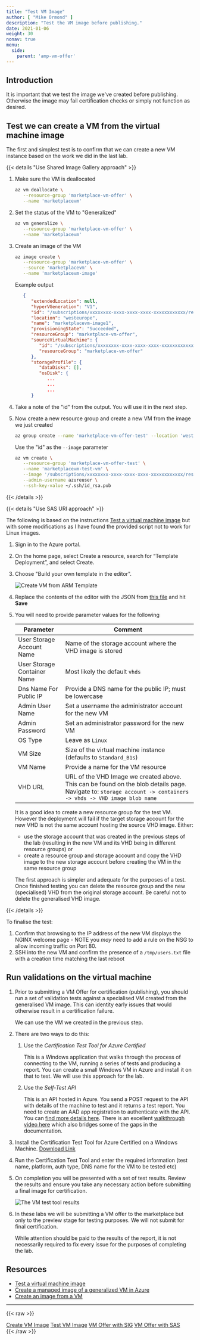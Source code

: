 ```yaml
---
title: "Test VM Image"
author: [ "Mike Ormond" ]
description: "Test the VM image before publishing."
date: 2021-01-06
weight: 30
nonav: true
menu:
  side:
    parent: 'amp-vm-offer'
---
```


## Introduction

It is important that we test the image we've created before publishing. Otherwise the image may fail certification checks or simply not function as desired.

## Test we can create a VM from the virtual machine image

The first and simplest test is to confirm that we can create a new VM instance based on the work we did in the last lab.

{{< details "Use Shared Image Gallery approach" >}}

1. Make sure the VM is deallocated

   ```bash
   az vm deallocate \
      --resource-group 'marketplace-vm-offer' \
      --name 'marketplacevm'
   ```

1. Set the status of the VM to "Generalized"

   ```bash
   az vm generalize \
      --resource-group 'marketplace-vm-offer' \
      --name 'marketplacevm'
   ```

1. Create an image of the VM

   ```bash
   az image create \
      --resource-group 'marketplace-vm-offer' \
      --source 'marketplacevm' \
      --name 'marketplacevm-image'
   ```

   Example output

   ```json
      {
         "extendedLocation": null,
         "hyperVGeneration": "V1",
         "id": "/subscriptions/xxxxxxxx-xxxx-xxxx-xxxx-xxxxxxxxxxxx/resourceGroups/marketplace-vm-offer/providers/Microsoft.Compute/images/marketplacevm-image",
         "location": "westeurope",
         "name": "marketplacevm-image1",
         "provisioningState": "Succeeded",
         "resourceGroup": "marketplace-vm-offer",
         "sourceVirtualMachine": {
            "id": "/subscriptions/xxxxxxxx-xxxx-xxxx-xxxx-xxxxxxxxxxxx/resourceGroups/marketplace-vm-offer/providers/Microsoft.Compute/virtualMachines/marketplacevm",
            "resourceGroup": "marketplace-vm-offer"
         },
         "storageProfile": {
            "dataDisks": [],
            "osDisk": {
               ...
               ...
               ...
         }
   ```

1. Take a note of the "id" from the output. You will use it in the next step.

1. Now create a new resource group and create a new VM from the image we just created

   ```bash
   az group create --name 'marketplace-vm-offer-test' --location 'westeurope'
   ```

   Use the "id" as the ```--image``` parameter

   ```bash
   az vm create \
      --resource-group 'marketplace-vm-offer-test' \
      --name 'marketplacevm-test-vm' \
      --image '/subscriptions/xxxxxxxx-xxxx-xxxx-xxxx-xxxxxxxxxxxx/resourceGroups/marketplace-vm-offer/providers/Microsoft.Compute/images/marketplacevm-image' \
      --admin-username azureuser \
      --ssh-key-value ~/.ssh/id_rsa.pub

   ```

{{< /details >}}

{{< details "Use SAS URI approach" >}}

The following is based on the instructions [Test a virtual machine image](https://docs.microsoft.com/en-us/azure/marketplace/azure-vm-image-test) but with some modifications as I have found the provided script not to work for Linux images.

1. Sign in to the Azure portal.
1. On the home page, select Create a resource, search for “Template Deployment”, and select Create.
1. Choose "Build your own template in the editor".

   ![Create VM from ARM Template](/marketplace/images/create-from-template.png)

1. Replace the contents of the editor with the JSON from [this file](scripts/deploy-user-provided-image.json) and hit **Save**
1. You will need to provide parameter values for the following

   Parameter | Comment
   --- | ---
   User Storage Account Name | Name of the storage account where the VHD image is stored
   User Storage Container Name | Most likely the default `vhds`
   Dns Name For Public IP | Provide a DNS name for the public IP; must be lowercase
   Admin User Name | Set a username the administrator account for the new VM
   Admin Password | Set an administrator password for the new VM
   OS Type | Leave as `Linux`
   VM Size | Size of the virtual machine instance (defaults to `Standard_B1s`)
   VM Name | Provide a name for the VM resource
   VHD URL | URL of the VHD Image we created above. This can be found on the blob details page. Navigate to: `storage account -> containers -> vhds -> VHD image blob name`

   It is a good idea to create a new resource group for the test VM. However the deployment will fail if the target storage account for the new VHD is not the same account hosting the source VHD image. Either:
   * use the storage account that was created in the previous steps of the lab (resulting in the new VM and its VHD being in different resource groups) or
   * create a resource group and storage account and copy the VHD image to the new storage account before creating the VM in the same resource group

   The first approach is simpler and adequate for the purposes of a test. Once finished testing you can delete the resource group and the new (specialised) VHD from the original storage account. Be careful not to delete the generalised VHD image.

{{< /details >}}

To finalise the test:

 1. Confirm that browsing to the IP address of the new VM displays the NGINX welcome page - NOTE you *may* need to add a rule on the NSG to allow incoming traffic on Port 80.
 2. SSH into the new VM and confirm the presence of a `/tmp/users.txt` file with a creation time matching the last reboot

## Run validations on the virtual machine

1. Prior to submitting a VM Offer for certification (publishing), you should run a set of validation tests against a specialised VM created from the generalised VM image. This can identity early issues that would otherwise result in a certification failure.

   We can use the VM we created in the previous step.

1. There are two ways to do this:
   1. Use the *Certification Test Tool for Azure Certified*

      This is a Windows application that walks through the process of connecting to the VM, running a series of tests and producing a report. You can create a small Windows VM in Azure and install it on that to test. We will use this approach for the lab.
   2. Use the *Self-Test API*

      This is an API hosted in Azure. You send a POST request to the API with details of the machine to test and it returns a test report. You need to create an AAD app registration to authenticate with the API. You can [find more details here](https://docs.microsoft.com/azure/marketplace/azure-vm-image-test#how-to-use-powershell-to-consume-the-self-test-api). There is an excellent [walkthrough video here](https://arsenvlad.medium.com/using-self-test-api-to-validate-vm-images-for-publishing-in-azure-marketplace-e7ac2e0b4d6e) which also bridges some of the gaps in the documentation.

1. Install the Certification Test Tool for Azure Certified on a Windows Machine. [Download Link](https://www.microsoft.com/download/details.aspx?id=44299)
1. Run the Certification Test Tool and enter the required information (test name, platform, auth type, DNS name for the VM to be tested etc)
1. On completion you will be presented with a set of test results. Review the results and ensure you take any necessary action before submitting a final image for certification.

   ![The VM test tool results](/marketplace/images/vm-test-tool.png)

1. In these labs we will be submitting a VM offer to the marketplace but only to the preview stage for testing purposes. We will not submit for final certification.

   While attention should be paid to the results of the report, it is not necessarily required to fix every issue for the purposes of completing the lab.

## Resources

* [Test a virtual machine image](https://docs.microsoft.com/azure/marketplace/azure-vm-image-test)
* [Create a managed image of a generalized VM in Azure](https://docs.microsoft.com/azure/virtual-machines/windows/capture-image-resource)
* [Create an image from a VM](https://docs.microsoft.com/azure/virtual-machines/image-version-vm-powershell)

---

{{< raw >}}
  <nav class="paginate-container" aria-label="Pagination">
    <div class="pagination">
      <a class="previous_page" rel="next" href="../vmoffer-vm" aria-label="Previous Page">Create VM Image</a>
      <!-- <span class="previous_page" aria-disabled="true">Previous</span> -->
      <a class="text-gray-light" href="." aria-label="Top">Test VM Image</a>
      <a class="next_page" rel="next" href="../vmoffer-sig" aria-label="Next Page">VM Offer with SIG</a>
      <a class="next_page" rel="next" href="../vmoffer-sas" aria-label="Next Page">VM Offer with SAS</a>
      <!-- <span class="next_page" aria-disabled="true">Next</span> -->
    </div>
  </nav>
{{< /raw >}}
